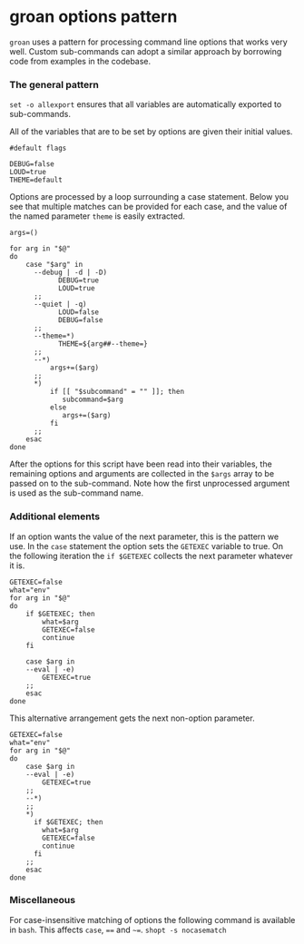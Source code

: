 # groan options pattern

`groan` uses a pattern for processing command line options that works very well.
Custom sub-commands can adopt a similar approach by borrowing code from examples in the codebase.

### The general pattern

`set -o allexport` ensures that all variables are automatically exported to sub-commands.

All of the variables that are to be set by options are given their initial values. 
```
#default flags

DEBUG=false
LOUD=true
THEME=default
```

Options are processed by a loop surrounding a case statement.
Below you see that multiple matches can be provided for each case, 
and the value of the named parameter `theme` is easily extracted.
```
args=()
 
for arg in "$@"
do
    case "$arg" in
      --debug | -d | -D)
            DEBUG=true           
            LOUD=true
      ;;
      --quiet | -q)
            LOUD=false
            DEBUG=false
      ;;
      --theme=*)
            THEME=${arg##--theme=}
      ;;
      --*)
          args+=($arg)
      ;;
      *)
          if [[ "$subcommand" = "" ]]; then
             subcommand=$arg
          else
             args+=($arg)
          fi
      ;;
    esac
done
```
After the options for this script have been read into their variables, the remaining options and arguments 
are collected in the `$args` array to be passed on to the sub-command. 
Note how the first unprocessed argument is used as the sub-command name.

### Additional elements

If an option wants the value of the next parameter, this is the pattern we use.
In the `case` statement the option sets the `GETEXEC` variable to true. On the following iteration
the `if $GETEXEC` collects the next parameter whatever it is.
```
GETEXEC=false
what="env"
for arg in "$@"  
do
    if $GETEXEC; then
        what=$arg
        GETEXEC=false
        continue
    fi

    case $arg in
    --eval | -e)
        GETEXEC=true
    ;;
    esac
done
```
This alternative arrangement gets the next non-option parameter.
```
GETEXEC=false
what="env"
for arg in "$@"  
do
    case $arg in
    --eval | -e)
        GETEXEC=true
    ;;
    --*)  
    ;;
    *)
      if $GETEXEC; then
        what=$arg
        GETEXEC=false
        continue
      fi
    ;;
    esac
done
```

### Miscellaneous

For case-insensitive matching of options the following command is available in `bash`. 
This affects `case`, `==` and `~=`.
`shopt -s nocasematch`